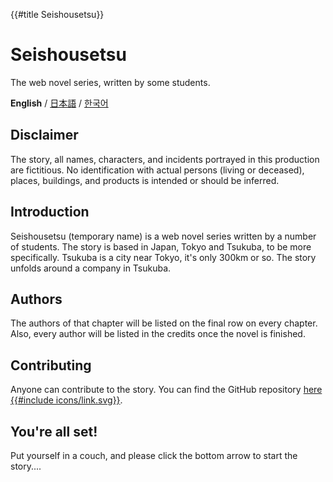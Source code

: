 {{#title Seishousetsu}}

# Seishousetsu
The web novel series, written by some students.

**English** / [日本語](紹介_案内.md) / [한국어](소개_안내.md)

## Disclaimer
The story, all names, characters, and incidents portrayed in this production are fictitious. No identification with actual persons (living or deceased), places, buildings, and products is intended or should be inferred.

## Introduction
 Seishousetsu (temporary name) is a web novel series written by a number of students. The story is based in Japan, Tokyo and Tsukuba, to be more specifically. Tsukuba is a city near Tokyo, it's only 300km or so. The story unfolds around a company in Tsukuba.
 
## Authors
  The authors of that chapter will be listed on the final row on every chapter. Also, every author will be listed in the credits once the novel is finished.
  
## Contributing
 Anyone can contribute to the story. You can find the GitHub repository [here {{#include icons/link.svg}}](https://github.com/sjkim04/seishousetsu).

## You're all set!
Put yourself in a couch, and please click the bottom arrow to start the story....
